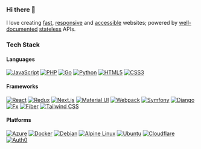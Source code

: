 ### Hi there 👋

I love creating [fast](https://web.dev/measure/), [responsive](https://tailwindcss.com/) and [accessible](https://www.w3.org/WAI/tutorials/) websites; powered by [well-documented](https://swagger.io/resources/open-api/) [stateless](https://jwt.io/) APIs.

### Tech Stack

#### Languages

[![JavaScript](https://img.shields.io/badge/JavaScript-fff?style=for-the-badge&logo=javascript&logoColor=24292f)](https://developer.mozilla.org/en-US/docs/Web/JavaScript)
[![PHP](https://img.shields.io/badge/PHP-fff?style=for-the-badge&logo=php&logoColor=24292f)](https://www.php.net/)
[![Go](https://img.shields.io/badge/Go-fff?style=for-the-badge&logo=Go&logoColor=24292f)](https://go.dev/)
[![Python](https://img.shields.io/badge/Python-fff?style=for-the-badge&logo=python&logoColor=24292f)](https://www.python.org/)
[![HTML5](https://img.shields.io/badge/HTML5-fff?style=for-the-badge&logo=html5&logoColor=24292f)](https://developer.mozilla.org/en-US/docs/Web/HTML)
[![CSS3](https://img.shields.io/badge/CSS3-fff?style=for-the-badge&logo=css3&logoColor=24292f)](https://developer.mozilla.org/en-US/docs/Web/CSS)

#### Frameworks

[![React](https://img.shields.io/badge/React-fff?style=for-the-badge&logo=react&logoColor=24292f)](https://reactjs.org/)
[![Redux](https://img.shields.io/badge/Redux-fff?style=for-the-badge&logo=redux&logoColor=24292f)](https://redux-toolkit.js.org/)
[![Next.js](https://img.shields.io/badge/Next.js-fff?style=for-the-badge&logo=next.js&logoColor=24292f)](https://nextjs.org/)
[![Material UI](https://img.shields.io/badge/Material--UI-fff?style=for-the-badge&logo=mui&logoColor=24292f)](https://mui.com/)
[![Webpack](https://img.shields.io/badge/Webpack-fff?style=for-the-badge&logo=webpack&logoColor=24292f)](https://webpack.js.org/)
[![Symfony](https://img.shields.io/badge/Symfony-fff?style=for-the-badge&logo=symfony&logoColor=24292f)](https://symfony.com/)
[![Django](https://img.shields.io/badge/Django-fff?style=for-the-badge&logo=django&logoColor=24292f)](https://www.djangoproject.com/)
[![Fx](https://img.shields.io/badge/Fx-fff?style=for-the-badge&logo=gunicorn&logoColor=24292f)](https://pkg.go.dev/go.uber.org/fx)
[![Fiber](https://img.shields.io/badge/Fx-fff?style=for-the-badge&logo=gunicorn&logoColor=24292f)](https://pkg.go.dev/go.uber.org/fx)
[![Tailwind CSS](https://img.shields.io/badge/Tailwind_CSS-fff?style=for-the-badge&logo=tailwind-css&logoColor=24292f)](https://tailwindcss.com/)

#### Platforms

[![Azure](https://img.shields.io/badge/Azure-fff?style=for-the-badge&logo=microsoft-azure&logoColor=24292f)](https://azure.microsoft.com/)
[![Docker](https://img.shields.io/badge/Docker-fff?style=for-the-badge&logo=docker&logoColor=24292f)](https://www.docker.com/)
[![Debian](https://img.shields.io/badge/Debian-fff?style=for-the-badge&logo=debian&logoColor=24292f)](https://www.debian.org/)
[![Alpine Linux](https://img.shields.io/badge/Alpine_Linux-fff?style=for-the-badge&logo=alpine-linux&logoColor=24292f)](https://alpinelinux.org/)
[![Ubuntu](https://img.shields.io/badge/Ubuntu-fff?style=for-the-badge&logo=ubuntu&logoColor=24292f)](https://ubuntu.com/)
[![Cloudflare](https://img.shields.io/badge/Cloudflare-fff?style=for-the-badge&logo=cloudflare&logoColor=24292f)](https://www.cloudflare.com/)
[![Auth0](https://img.shields.io/badge/Auth0-fff?style=for-the-badge&logo=auth0&logoColor=24292f)](https://auth0.com/)

